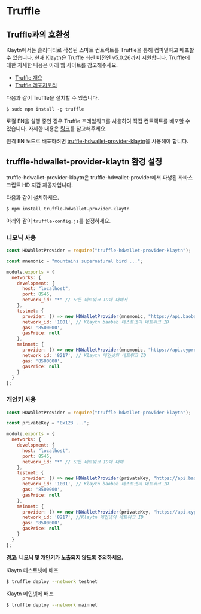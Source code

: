 # Truffle

## Truffle과의 호환성

Klaytn에서는 솔리디티로 작성된 스마트 컨트랙트를 Truffle을 통해 컴파일하고 배포할 수 있습니다. 현재 Klaytn은 Truffle 최신 버전인 v5.0.26까지 지원합니다. Truffle에 대한 자세한 내용은 아래 웹 사이트를 참고해주세요.

* [Truffle 개요](https://truffleframework.com/docs/truffle/overview)
* [Truffle 레포지토리](https://github.com/trufflesuite/truffle)

다음과 같이 Truffle을 설치할 수 있습니다.

```text
$ sudo npm install -g truffle
```

로컬 EN을 실행 중인 경우 Truffle 프레임워크를 사용하여 직접 컨트랙트를 배포할 수 있습니다. 자세한 내용은 [링크](../getting-started/quick-start/deploy-a-smart-contract.md#deploying-a-smart-contract-using-truffle)를 참고해주세요.

원격 EN 노드로 배포하려면 [truffle-hdwallet-provider-klaytn](https://www.npmjs.com/package/truffle-hdwallet-provider-klaytn)을 사용해야 합니다.

## truffle-hdwallet-provider-klaytn 환경 설정

truffle-hdwallet-provider-klaytn은 truffle-hdwallet-provider에서 파생된 자바스크립트 HD 지갑 제공자입니다.

다음과 같이 설치하세요.

```text
$ npm install truffle-hdwallet-provider-klaytn
```

아래와 같이 `truffle-config.js`를 설정하세요.

### 니모닉 사용

```javascript
const HDWalletProvider = require("truffle-hdwallet-provider-klaytn");

const mnemonic = "mountains supernatural bird ...";

module.exports = {
  networks: {
    development: {
      host: "localhost",
      port: 8545,
      network_id: "*" // 모든 네트워크 ID에 대해서
    },
    testnet: {
      provider: () => new HDWalletProvider(mnemonic, "https://api.baobab.klaytn.net:8651"),
      network_id: '1001', // Klaytn baobab 테스트넷의 네트워크 ID
      gas: '8500000',
      gasPrice: null
    },
    mainnet: {
      provider: () => new HDWalletProvider(mnemonic, "https://api.cypress.klaytn.net:8651"),
      network_id: '8217', // Klaytn 메인넷의 네트워크 ID
      gas: '8500000',
      gasPrice: null
    }
  }
};
```

### 개인키 사용

```javascript
const HDWalletProvider = require("truffle-hdwallet-provider-klaytn");

const privateKey = "0x123 ...";

module.exports = {
  networks: {
    development: {
      host: "localhost",
      port: 8545,
      network_id: "*" // 모든 네트워크 ID에 대해
    },
    testnet: {
      provider: () => new HDWalletProvider(privateKey, "https://api.baobab.klaytn.net:8651"),
      network_id: '1001', // Klaytn baobab 테스트넷의 네트워크 ID
      gas: '8500000',
      gasPrice: null
    },
    mainnet: {
      provider: () => new HDWalletProvider(privateKey, "https://api.cypress.klaytn.net:8651"),
      network_id: '8217', //Klaytn 메인넷의 네트워크 ID
      gas: '8500000',
      gasPrice: null
    }
  }
};
```

**경고: 니모닉 및 개인키가 노출되지 않도록 주의하세요.**

Klaytn 테스트넷에 배포

```bash
$ truffle deploy --network testnet
```

Klaytn 메인넷에 배포

```bash
$ truffle deploy --network mainnet
```